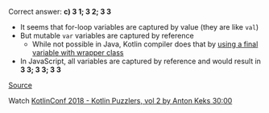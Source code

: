 Correct answer: **c) 3 1; 3 2; 3 3**

* It seems that for-loop variables are captured by value (they are like `val`)
* But mutable `var` variables are captured by reference
  * While not possible in Java, Kotlin compiler does that by [using a final variable with wrapper class](https://stackoverflow.com/questions/44538627/why-the-code-in-an-object-expression-can-access-variables-from-the-scope-that-co)
* In JavaScript, all variables are captured by reference
  and would result in **3 3; 3 3; 3 3** 

[Source](https://discuss.kotlinlang.org/t/kotlin-is-even-more-confusing-than-js/7292)

Watch [KotlinConf 2018 - Kotlin Puzzlers, vol 2 by Anton Keks 30:00](https://www.youtube.com/watch?v=Xq9vBZs0j-8&lc=UgzrxmtADpeVJWbzo-14AaABAg#t=30m00s)
